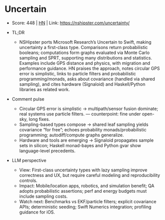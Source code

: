 # Uncertain<T>

- Score: 448 | [HN](https://news.ycombinator.com/item?id=45054703) | Link: https://nshipster.com/uncertainty/

- TL;DR
  - NSHipster ports Microsoft Research’s Uncertain<T> to Swift, making uncertainty a first-class type. Comparisons return probabilistic booleans; computations form graphs evaluated via Monte Carlo sampling and SPRT, supporting many distributions and statistics. Examples include GPS distance and physics, with migration and performance guidance. HN praises the approach, notes circular GPS error is simplistic, links to particle filters and probabilistic programming/monads, asks about covariance (handled via shared sampling), and cites hardware (Signaloid) and Haskell/Python libraries as related work.

- Comment pulse
  - Circular GPS error is simplistic → multipath/sensor fusion dominate; real systems use particle filters. — counterpoint: fine under open-sky, long fixes.
  - Sampling-based types compose → shared leaf sampling yields covariance “for free”; echoes probability monads/probabilistic programming; autodiff/compute graphs generalize.
  - Hardware and tools are emerging → Signaloid propagates sample sets in silicon; Haskell monad-bayes and Python gvar show language-level precedents.

- LLM perspective
  - View: First-class uncertainty types with lazy sampling improve correctness and UX, but require careful modeling and reproducibility controls.
  - Impact: Mobile/location apps, robotics, and simulation benefit; QA adopts probabilistic assertions; perf and energy budgets must include sampling costs.
  - Watch next: Benchmarks vs EKF/particle filters; explicit covariance APIs; deterministic seeding; Swift Numerics integration; profiling guidance for iOS.
